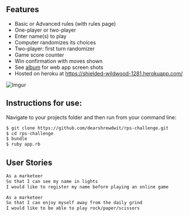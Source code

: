 Features
---
* Basic or Advanced rules (with rules page)
* One-player or two-player
* Enter name(s) to play
* Computer randomizes its choices
* Two-player: first turn randomizer
* Game score counter
* Win confirmation with moves shown
* See [album](http://imgur.com/a/7EVpP) for web app screen shots
* Hosted on heroku at https://shielded-wildwood-1281.herokuapp.com/

![Imgur](http://i.imgur.com/yshfLK3.png)

Instructions for use:
---
Navigate to your projects folder and then run from your command line:
```sh
$ git clone https://github.com/dearshrewdwit/rps-challenge.git
$ cd rps-challenge
$ bundle
$ ruby app.rb
```
User Stories
---
```sh
As a marketeer
So that I can see my name in lights
I would like to register my name before playing an online game

As a marketeer
So that I can enjoy myself away from the daily grind
I would like to be able to play rock/paper/scissors
```
